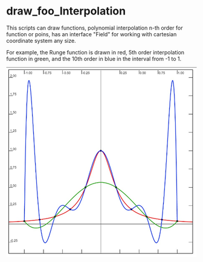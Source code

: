 # draw_foo_Interpolation
This scripts can draw functions, polynomial interpolation n-th order for function or poins, has an interface "Field" for working with сartesian coordinate system any size.

For example, the Runge function is drawn in red, 5th order interpolation function in green, and the 10th order in blue in the interval from -1 to 1.

![Screenshot](https://github.com/RuslanTanasiichuk/draw_foo_Interpolation/blob/master/screenshot.jpg?raw=true)

